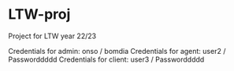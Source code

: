 # LTW-proj
Project for LTW year 22/23

Credentials for admin: onso / bomdia
Credentials for agent: user2 / Passworddddd
Credentials for client: user3 / Passworddddd

